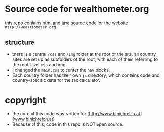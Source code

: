 

# Source code for wealthometer.org

this repo contains html and java source code for the website 
`http://wealthometer.org`

## structure

* there is a central `/css` and `/img` folder at the root of the site.
all country sites are set up as subfolders of the root, with
each of them referring to the root-level css and img.
* I changed the `main.css` to center the `nav` blocks.
* Each country folder has their own `js` directory, which contains
code and country-specific data for the tax calculator. 

# copyright

* the core of this code was written for [http://www.binichreich.at](www.binichreich.at)
* Because of this, code in this repo is NOT open source.
